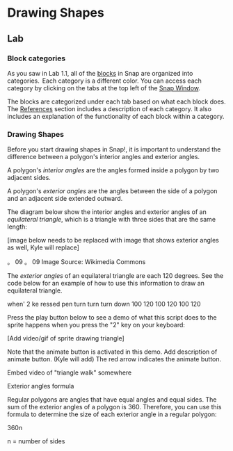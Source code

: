 # Drawing Shapes 

## Lab 

 

### Block categories 

As you saw in Lab 1.1, all of the [blocks](onenote:Glossary.one#Glossary&section-id={ba801250-2f51-4298-b46b-61766397c088}&page-id={2e1d37b1-066f-4d94-a96a-1f204a6a23d6}&end) in Snap are organized into categories.  Each category is a different color. You can access each category by clicking on the tabs at the top left of the [Snap Window](onenote:#Snap%20Window&section-id={bd944216-ae14-4da7-9e9c-e8ddfd7e5463}&page-id={e510ce73-fecb-46b8-96ba-617f262f66a8}&end).  

 


 

The blocks are categorized under each tab based on what each block does. The [References](onenote:References.one#Markdown&section-id={e721da9c-417a-4281-b632-29bbb442ae01}&page-id={ec5eb0f4-4e6f-d14d-9e7a-2a651877eeab}&end) section includes a description of each category. It also includes an explanation of the functionality of each block within a category.   

  

### Drawing Shapes 

Before you start drawing shapes in Snap!, it is important to understand the difference between a polygon's interior angles and exterior angles.  

 

A polygon's *interior angles* are the angles formed inside a polygon by two adjacent sides.  

 

A polygon's *exterior angles* are the angles between the side of a polygon and an adjacent side extended outward.  

 

The diagram below show the interior angles and exterior angles of an *equilateral triangle*, which is a triangle with three sides that are the same length: 

 

[image below needs to be replaced with image that shows exterior angles as well, Kyle will replace] 

。 09 
。 09 
Image Source: Wikimedia Commons 

 

The *exterior angles* of an equilateral triangle are each 120 degrees. See the code below for an example of how to use this information  to draw an equilateral triangle. 

 

when' 2 ke 
ressed 
pen 
turn 
turn 
turn 
down 
100 
120 
100 
120 
100 
120 
 

Press the play button below to see a demo of what this script does to the sprite happens when you press the "2" key on your keyboard:  

[Add video/gif of sprite drawing triangle] 

 


 

Note that the animate button is activated in this demo. Add description of animate button. (Kyle will add) The red arrow indicates the animate button. 

 

Embed video of "triangle walk" somewhere 

 

Exterior angles formula 

Regular polygons are angles that have equal angles and equal sides. The sum of the exterior angles of a polygon is 360.  Therefore, you can use this formula to determine the size of each exterior angle in a regular polygon: 

 

360n
 

 

n = number of sides 
